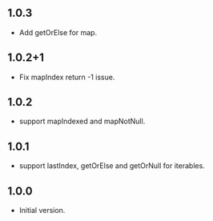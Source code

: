 ## 1.0.3
* Add getOrElse for map.

## 1.0.2+1
* Fix mapIndex return -1 issue.

## 1.0.2
* support mapIndexed and mapNotNull.

## 1.0.1
* support lastIndex, getOrElse and getOrNull for iterables.

## 1.0.0

- Initial version.
